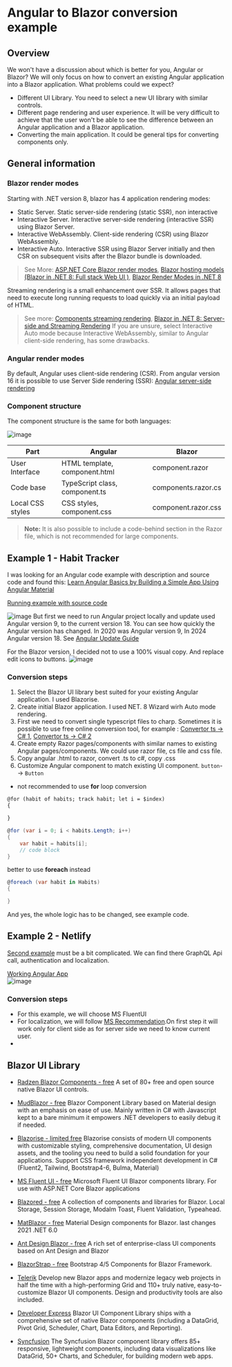 # Angular to Blazor conversion example
## Overview
We won't have a discussion about which is better for you, Angular or Blazor?
We will only focus on how to convert an existing Angular application into a Blazor application.
What problems could we expect?
- Different UI Library. You need to select a new UI library with similar controls.
- Different page rendering and user experience. It will be very difficult to achieve that the user won't be able to see the difference between an Angular application and a Blazor application.
- Converting the main application. It could be general tips for converting components only.

## General information

### Blazor render modes

Starting with .NET version 8, blazor has 4 application rendering modes:
- Static Server. Static server-side rendering (static SSR), non interactive
- Interactive Server. Interactive server-side rendering (interactive SSR) using Blazor Server.
- Interactive WebAssembly. Client-side rendering (CSR) using Blazor WebAssembly.
- Interactive Auto.	Interactive SSR using Blazor Server initially and then CSR on subsequent visits after the Blazor bundle is downloaded.

> See More: [ASP.NET Core Blazor render modes](https://learn.microsoft.com/en-us/aspnet/core/blazor/components/render-modes?view=aspnetcore-8.0), [Blazor hosting models (Blazor in .NET 8: Full stack Web UI )](https://chrissainty.com/blazor-in-dotnet-8-full-stack-web-ui/), [Blazor Render Modes in .NET 8](https://dvoituron.com/2024/01/23/blazor-render-modes/)

Streaming rendering is a small enhancement over SSR. It allows pages that need to execute long running requests to load quickly via an initial payload of HTML. 

> See more: [Components streaming rendering](https://learn.microsoft.com/en-us/aspnet/core/blazor/components/rendering?view=aspnetcore-8.0#streaming-rendering), [Blazor in .NET 8: Server-side and Streaming Rendering](https://chrissainty.com/blazor-in-dotnet-8-server-side-and-streaming-rendering/)
> If you are unsure, select Interactive Auto mode because Interactive WebAssembly, similar to Angular client-side rendering, has some drawbacks.

### Angular render modes
By default, Angular uses client-side rendering (CSR).
From angular version 16 it is possible to use Server Side rendering (SSR): [Angular server-side rendering](https://angular.dev/guide/ssr)

### Component structure
The component structure is the same for both languages:  

![image](Docu/pics/ComponentOverview.png)

| Part | Angular | Blazor |
|--------|---------|--------|
| User Interface |HTML template, component.html |component.razor |
| Code base       |TypeScript class, component.ts | components.razor.cs |
| Local CSS styles | CSS styles, component.css |component.razor.css |

> **Note:** It is also possible to include a code-behind section in the Razor file, which is not recommended for large components.

## Example 1 - Habit Tracker
I was looking for an Angular code example with description and source code and found this:
[Learn Angular Basics by Building a Simple App Using Angular Material](https://betterprogramming.pub/learn-angular-basics-by-building-a-simple-app-using-angular-material-9bbc19aa33cf)

[Running example with source code](https://stackblitz.com/edit/habit-tracker-basic)

![image](Docu/pics/angular_app.png)
But first we need to run Angular project locally and update used Angular version 9, to the current version 18.
You can see how quickly the Angular version has changed. In 2020 was Angular version 9, In 2024 Angular version 18. See [Angular Update Guide](https://angular.dev/update-guide/)

For the Blazor version, I decided not to use a 100% visual copy. And replace edit icons to buttons.
![image](Docu/pics/blazor_app.png)

### Conversion steps
1. Select the Blazor UI library best suited for your existing Angular application. I used Blazorise.
1. Create initial Blazor application. I used NET. 8 Wizard wirh Auto mode rendering.
1. First we need to convert single typescript files to charp. Sometimes it is possible to use free online conversion tool, for example : [Convertor ts -> C# 1](https://www.codeconvert.ai/typescript-to-csharp-converter), [Convertor ts -> C# 2](https://products.codeporting.app/convert/ai/typescript-to-csharp/)
1. Create empty Razor pages/components with similar names to existing Angular pages/components. We could use razor file, cs file and css file.
1. Copy angular .html to razor, convert .ts to c#, copy .css
1. Customize Angular component to match existing UI component. `button`--> `Button`
 - not recommended to use **for** loop conversion
 
  ```html
@for (habit of habits; track habit; let i = $index) 
  {
  
  }
```
```C#
@for (var i = 0; i < habits.Length; i++)
{
    var habit = habits[i];
    // code block
}
```
better to use **foreach** instead

  ```C#
 @foreach (var habit in Habits)
 {

 }
  ```
  
  And yes, the whole logic has to be changed, see example code.
## Example 2 - Netlify 
[Second example](https://github.com/Ismaestro/angular-example-app) must be a bit complicated.
We can find there GraphQL Api call, authentication and localization.

[Working Angular App](https://angular-example-app.netlify.app/)  
![image](Docu/pics/example2-angular.gif)

### Conversion steps
- For this example, we will choose MS FluentUI
- For localization, we will follow [MS Recommendation](https://learn.microsoft.com/en-us/aspnet/core/blazor/globalization-localization?view=aspnetcore-8.0).On first step it will work only for client side as for server side we need to know current user.
- 
## Blazor UI Library
- [Radzen Blazor Components - free](https://blazor.radzen.com/) A set of 80+ free and open source native Blazor UI controls.
- [MudBlazor - free](https://mudblazor.com/) Blazor Component Library based on Material design with an emphasis on ease of use. Mainly written in C# with Javascript kept to a bare minimum it empowers .NET developers to easily debug it if needed. 
- [Blazorise - limited free](https://blazorise.com/) Blazorise consists of modern UI components with customizable styling, comprehensive documentation, UI design assets, and the tooling you need to build a solid foundation for your applications. Support CSS framework independent development in C# (Fluent2, Tailwind, Bootstrap4-6, Bulma, Material)
- [MS Fluent UI - free](https://github.com/microsoft/fluentui-blazor) Microsoft Fluent UI Blazor components library. For use with ASP.NET Core Blazor applications 
- [Blazored - free](https://github.com/Blazored) A collection of components and libraries for Blazor. Local Storage, Session Storage, Modalm Toast, Fluent Validation, Typeahead.
- [MatBlazor - free](https://www.matblazor.com/) Material Design components for Blazor. last changes 2021 .NET 6.0
- [Ant Design Blazor - free](https://antblazor.com) A rich set of enterprise-class UI components based on Ant Design and Blazor
- [BlazorStrap - free](https://blazorstrap.io/) Bootstrap 4/5 Components for Blazor Framework.

- [Telerik](https://www.telerik.com/blazor-ui) Develop new Blazor apps and modernize legacy web projects in half the time with a high-performing Grid and 110+ truly native, easy-to-customize Blazor UI components. Design and productivity tools are also included. 
- [Developer Express](https://www.devexpress.com/blazor/) Blazor UI Component Library ships with a comprehensive set of native Blazor components (including a DataGrid, Pivot Grid, Scheduler, Chart, Data Editors, and Reporting).
- [Syncfusion](https://www.syncfusion.com/blazor-components) The Syncfusion Blazor component library offers 85+ responsive, lightweight components, including data visualizations like DataGrid, 50+ Charts, and Scheduler, for building modern web apps. 
